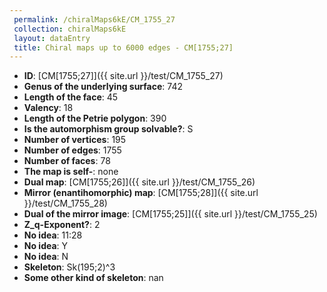 ```yaml
--- 
 permalink: /chiralMaps6kE/CM_1755_27 
 collection: chiralMaps6kE
 layout: dataEntry
 title: Chiral maps up to 6000 edges - CM[1755;27]
---
```


- **ID**: [CM[1755;27]]({{ site.url }}/test/CM_1755_27)
- **Genus of the underlying surface**: 742
- **Length of the face**: 45
- **Valency**: 18
- **Length of the Petrie polygon**: 390
- **Is the automorphism group solvable?**: S
- **Number of vertices**: 195
- **Number of edges**: 1755
- **Number of faces**: 78
- **The map is self-**: none
- **Dual map**: [CM[1755;26]]({{ site.url }}/test/CM_1755_26)
- **Mirror (enantihomorphic) map**: [CM[1755;28]]({{ site.url }}/test/CM_1755_28)
- **Dual of the mirror image**: [CM[1755;25]]({{ site.url }}/test/CM_1755_25)
- **Z_q-Exponent?**: 2
- **No idea**:  11:28
- **No idea**: Y
- **No idea**: N
- **Skeleton**: Sk(195;2)^3
- **Some other kind of skeleton**: nan
